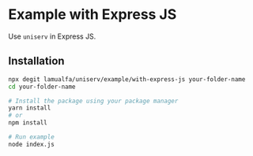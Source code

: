# Example with Express JS

Use `uniserv` in Express JS.

## Installation

```bash
npx degit lamualfa/uniserv/example/with-express-js your-folder-name
cd your-folder-name

# Install the package using your package manager
yarn install
# or
npm install

# Run example
node index.js
```
